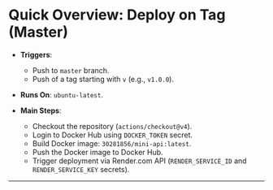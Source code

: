 # Quick Overview: Deploy on Tag (Master)

- **Triggers**:
  - Push to `master` branch.
  - Push of a tag starting with `v` (e.g., `v1.0.0`).

- **Runs On**: `ubuntu-latest`.

- **Main Steps**:
  - Checkout the repository (`actions/checkout@v4`).
  - Login to Docker Hub using `DOCKER_TOKEN` secret.
  - Build Docker image: `30281856/mini-api:latest`.
  - Push the Docker image to Docker Hub.
  - Trigger deployment via Render.com API (`RENDER_SERVICE_ID` and `RENDER_SERVICE_KEY` secrets).

---

